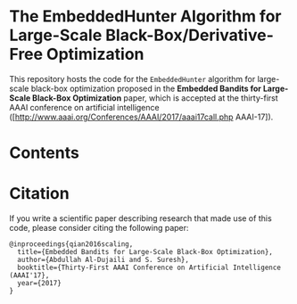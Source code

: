 # The EmbeddedHunter Algorithm for Large-Scale Black-Box/Derivative-Free Optimization

This repository hosts the code for the `EmbeddedHunter` algorithm for large-scale black-box optimization proposed in the **Embedded Bandits for Large-Scale Black-Box Optimization** paper, which is accepted at the thirty-first AAAI conference on artificial intelligence ([http://www.aaai.org/Conferences/AAAI/2017/aaai17call.php AAAI-17]).


# Contents


# Citation

If you write a scientific paper describing research that made use of this code, please consider citing the following paper:
~~~
@inproceedings{qian2016scaling,
  title={Embedded Bandits for Large-Scale Black-Box Optimization},
  author={Abdullah Al-Dujaili and S. Suresh},
  booktitle={Thirty-First AAAI Conference on Artificial Intelligence (AAAI'17},
  year={2017}
}
~~~

